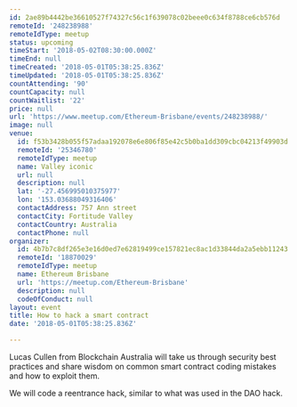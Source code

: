 ```yaml
---
id: 2ae89b4442be36610527f74327c56c1f639078c02beee0c634f8788ce6cb576d
remoteId: '248238988'
remoteIdType: meetup
status: upcoming
timeStart: '2018-05-02T08:30:00.000Z'
timeEnd: null
timeCreated: '2018-05-01T05:38:25.836Z'
timeUpdated: '2018-05-01T05:38:25.836Z'
countAttending: '90'
countCapacity: null
countWaitlist: '22'
price: null
url: 'https://www.meetup.com/Ethereum-Brisbane/events/248238988/'
image: null
venue:
  id: f53b3428b055f57adaa192078e6e806f85e42c5b0ba1dd309cbc04213f49903d
  remoteId: '25346780'
  remoteIdType: meetup
  name: Valley iconic
  url: null
  description: null
  lat: '-27.456995010375977'
  lon: '153.03688049316406'
  contactAddress: 757 Ann street
  contactCity: Fortitude Valley
  contactCountry: Australia
  contactPhone: null
organizer:
  id: 4b7b7c8df265e3e16d0ed7e62819499ce157821ec8ac1d33844da2a5ebb11243
  remoteId: '18870029'
  remoteIdType: meetup
  name: Ethereum Brisbane
  url: 'https://meetup.com/Ethereum-Brisbane'
  description: null
  codeOfConduct: null
layout: event
title: How to hack a smart contract
date: '2018-05-01T05:38:25.836Z'

---
```

<p>Lucas Cullen from Blockchain Australia will take us through security best practices and share wisdom on common smart contract coding mistakes and how to exploit them.</p> <p>We will code a reentrance hack, similar to what was used in the DAO hack.</p>
